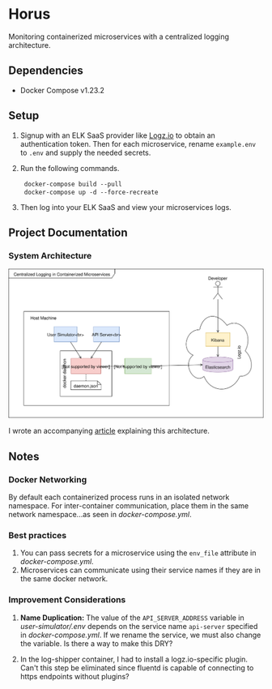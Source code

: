 # Horus

Monitoring containerized microservices with a centralized logging architecture.

## Dependencies

- Docker Compose v1.23.2

## Setup

1. Signup with an ELK SaaS provider like [Logz.io](logz.io) to obtain an authentication token. Then for each microservice, rename `example.env` to `.env` and supply the needed secrets.

2. Run the following commands.

		docker-compose build --pull
		docker-compose up -d --force-recreate
		
3. Then log into your ELK SaaS and view your microservices logs.

## Project Documentation

### System Architecture

![](docs/container-architecture.svg)

I wrote an accompanying [article](https://hackernoon.com/monitoring-containerized-microservices-with-a-centralized-logging-architecture-ba6771c1971a) explaining this architecture.

## Notes

### Docker Networking

By default each containerized process runs in an isolated network namespace. For inter-container communication, place them in the same network namespace...as seen in *docker-compose.yml*.

### Best practices

1. You can pass secrets for a microservice using the `env_file` attribute in *docker-compose.yml*.
2. Microservices can communicate using their service names if they are in the same docker network.

### Improvement Considerations

1. **Name Duplication:** The value of the `API_SERVER_ADDRESS` variable in *user-simulator/.env* depends on the service name `api-server` specified in *docker-compose.yml*. If we rename the service, we must also change the variable. Is there a way to make this DRY?

2. In the log-shipper container, I had to install a logz.io-specific plugin. Can't this step be eliminated since fluentd is capable of connecting to https endpoints without plugins?